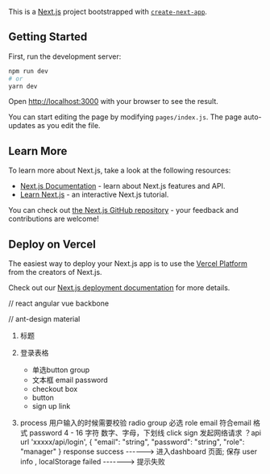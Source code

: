 This is a [Next.js](https://nextjs.org/) project bootstrapped with [`create-next-app`](https://github.com/vercel/next.js/tree/canary/packages/create-next-app).

## Getting Started

First, run the development server:

```bash
npm run dev
# or
yarn dev
```

Open [http://localhost:3000](http://localhost:3000) with your browser to see the result.

You can start editing the page by modifying `pages/index.js`. The page auto-updates as you edit the file.

## Learn More

To learn more about Next.js, take a look at the following resources:

- [Next.js Documentation](https://nextjs.org/docs) - learn about Next.js features and API.
- [Learn Next.js](https://nextjs.org/learn) - an interactive Next.js tutorial.

You can check out [the Next.js GitHub repository](https://github.com/vercel/next.js/) - your feedback and contributions are welcome!

## Deploy on Vercel

The easiest way to deploy your Next.js app is to use the [Vercel Platform](https://vercel.com/import?utm_medium=default-template&filter=next.js&utm_source=create-next-app&utm_campaign=create-next-app-readme) from the creators of Next.js.

Check out our [Next.js deployment documentation](https://nextjs.org/docs/deployment) for more details.

// react angular vue backbone 

// ant-design material 

1. 标题

1. 登录表格
	- 单选button group
	- 文本框 email password
	- checkout box
	- button 
	- sign up  link

1. process
	用户输入的时候需要校验
		radio group 必选  role
		email 符合email 格式
		password 4 - 16 字符 数字、字母，下划线
	click sign
		发起网络请求 ？api url 'xxxxx/api/login',  {
				"email": "string",
				"password": "string",
				"role": "manager"
			}
		response  success ------> 进入dashboard 页面; 保存 user info , localStorage
			  failed -------> 提示失败
